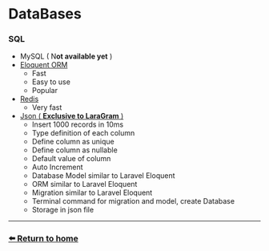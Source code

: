 # DataBases

### SQL
  * MySQL ( N**ot available yet** )
  * [Eloquent ORM](https://github.com/laraXgram/Document/eloquent.md)
    * Fast
    * Easy to use
    * Popular
  * [Redis](https://github.com/laraXgram/Document/redis.md)
    * Very fast 
  * [Json ( **Exclusive to LaraGram** )](https://github.com/laraXgram/Document/json.md)
    * Insert 1000 records in 10ms
    * Type definition of each column
    * Define column as unique
    * Define column as nullable
    * Default value of column
    * Auto Increment
    * Database Model similar to Laravel Eloquent
    * ORM similar to Laravel Eloquent
    * Migration similar to Laravel Eloquent
    * Terminal command for migration and model, create Database
    * Storage in json file
---
### [⬅️ Return to home](https://github.com/laraXgram/Document/blob/v1.10/readme.md)